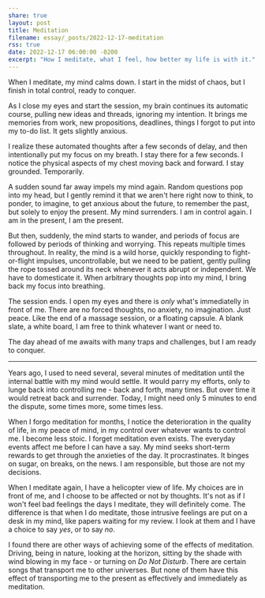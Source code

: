 ```yaml
---
share: true
layout: post
title: Meditation
filename: essay/_posts/2022-12-17-meditation
rss: true
date: 2022-12-17 06:00:00 -0200
excerpt: "How I meditate, what I feel, how better my life is with it."
---
```


When I meditate, my mind calms down. I start in the midst of chaos, but I finish in total control, ready to conquer.

As I close my eyes and start the session, my brain continues its automatic course, pulling new ideas and threads, ignoring my intention. It brings me memories from work, new propositions, deadlines, things I forgot to put into my to-do list. It gets slightly anxious.

I realize these automated thoughts after a few seconds of delay, and then intentionally put my focus on my breath. I stay there for a few seconds. I notice the physical aspects of my chest moving back and forward. I stay grounded. Temporarily.

A sudden sound far away impels my mind again. Random questions pop into my head, but I gently remind it that we aren't here right now to think, to ponder, to imagine, to get anxious about the future, to remember the past, but solely to enjoy the present. My mind surrenders. I am in control again. I am in the present, I am the present.

But then, suddenly, the mind starts to wander, and periods of focus are followed by periods of thinking and worrying. This repeats multiple times throughout. In reality, the mind is a wild horse, quickly responding to fight-or-flight impulses, uncontrollable, but we need to be patient, gently pulling the rope tossed around its neck whenever it acts abrupt or independent. We have to domesticate it. When arbitrary thoughts pop into my mind, I bring back my focus into breathing.

The session ends. I open my eyes and there is _only_ what's immediatelly in front of me. There are no forced thoughts, no anxiety, no imagination. Just peace. Like the end of a massage session, or a floating capsule. A blank slate, a white board, I am free to think whatever I want or need to.

The day ahead of me awaits with many traps and challenges, but I am ready to conquer.

---

Years ago, I used to need several, several minutes of meditation until the internal battle with my mind would settle. It would parry my efforts, only to lunge back into controlling me - back and forth, many times. But over time it would retreat back and surrender. Today, I might need only 5 minutes to end the dispute, some times more, some times less.

When I forgo meditation for months, I notice the deterioration in the quality of life, in my peace of mind, in my control over whatever wants to control me. I become less stoic. I forget meditation even exists. The everyday events affect me before I can have a say. My mind seeks short-term rewards to get through the anxieties of the day. It procrastinates. It binges on sugar, on breaks, on the news. I am responsible, but those are not my decisions.

When I meditate again, I have a helicopter view of life. My choices are in front of me, and I choose to be affected or not by thoughts. It's not as if I won't feel bad feelings the days I meditate, they will definitely come. The difference is that when I do meditate, those intrusive feelings are put on a desk in my mind, like papers waiting for my review. I look at them and I have a choice to say *yes*, or to say *no*.

I found there are other ways of achieving some of the effects of meditation. Driving, being in nature, looking at the horizon, sitting by the shade with wind blowing in my face - or turning on _Do Not Disturb_. There are certain songs that transport me to other universes. But none of them have this effect of transporting me to the present as effectively and immediately as meditation.